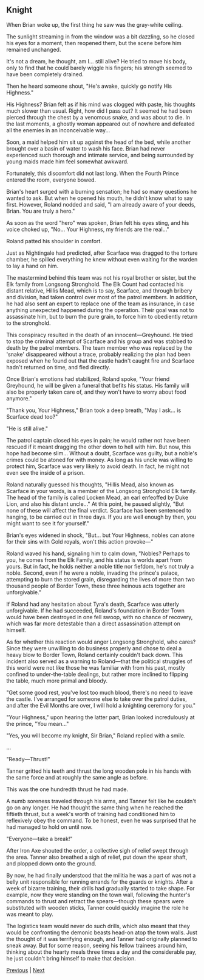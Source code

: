 ## Knight
When Brian woke up, the first thing he saw was the gray-white ceiling.

The sunlight streaming in from the window was a bit dazzling, so he closed his eyes for a moment, then reopened them, but the scene before him remained unchanged.

It's not a dream, he thought, am I... still alive? He tried to move his body, only to find that he could barely wiggle his fingers; his strength seemed to have been completely drained.

Then he heard someone shout, "He's awake, quickly go notify His Highness."

His Highness? Brian felt as if his mind was clogged with paste, his thoughts much slower than usual. Right, how did I pass out? It seemed he had been pierced through the chest by a venomous snake, and was about to die. In the last moments, a ghostly woman appeared out of nowhere and defeated all the enemies in an inconceivable way...

Soon, a maid helped him sit up against the head of the bed, while another brought over a basin of water to wash his face. Brian had never experienced such thorough and intimate service, and being surrounded by young maids made him feel somewhat awkward.

Fortunately, this discomfort did not last long. When the Fourth Prince entered the room, everyone bowed.

Brian's heart surged with a burning sensation; he had so many questions he wanted to ask. But when he opened his mouth, he didn't know what to say first. However, Roland nodded and said, "I am already aware of your deeds, Brian. You are truly a hero."

As soon as the word "hero" was spoken, Brian felt his eyes sting, and his voice choked up, "No... Your Highness, my friends are the real..."



Roland patted his shoulder in comfort.



Just as Nightingale had predicted, after Scarface was dragged to the torture chamber, he spilled everything he knew without even waiting for the warden to lay a hand on him.



The mastermind behind this team was not his royal brother or sister, but the Elk family from Longsong Stronghold. The Elk Count had contacted his distant relative, Hillis Mead, which is to say, Scarface, and through bribery and division, had taken control over most of the patrol members. In addition, he had also sent an expert to replace one of the team as insurance, in case anything unexpected happened during the operation. Their goal was not to assassinate him, but to burn the pure grain, to force him to obediently return to the stronghold.



This conspiracy resulted in the death of an innocent—Greyhound. He tried to stop the criminal attempt of Scarface and his group and was stabbed to death by the patrol members. The team member who was replaced by the 'snake' disappeared without a trace, probably realizing the plan had been exposed when he found out that the castle hadn't caught fire and Scarface hadn't returned on time, and fled directly.



Once Brian's emotions had stabilized, Roland spoke, "Your friend Greyhound, he will be given a funeral that befits his status. His family will also be properly taken care of, and they won't have to worry about food anymore."



"Thank you, Your Highness," Brian took a deep breath, "May I ask... is Scarface dead too?"



"He is still alive."



The patrol captain closed his eyes in pain; he would rather not have been rescued if it meant dragging the other down to hell with him. But now, this hope had become slim... Without a doubt, Scarface was guilty, but a noble's crimes could be atoned for with money. As long as his uncle was willing to protect him, Scarface was very likely to avoid death. In fact, he might not even see the inside of a prison.



Roland naturally guessed his thoughts, "Hillis Mead, also known as Scarface in your words, is a member of the Longsong Stronghold Elk family. The head of the family is called Locken Mead, an earl enfeoffed by Duke Lion, and also his distant uncle..." At this point, he paused slightly, "But none of these will affect the final verdict. Scarface has been sentenced to hanging, to be carried out in three days. If you are well enough by then, you might want to see it for yourself."



Brian's eyes widened in shock, "But... but Your Highness, nobles can atone for their sins with Gold royals, won't this action provoke—"



Roland waved his hand, signaling him to calm down, "Nobles? Perhaps to you, he comes from the Elk Family, and his status is worlds apart from yours. But in fact, he holds neither a noble title nor fiefdom, he's not truly a noble. Second, even if he were a noble, invading the prince's palace, attempting to burn the stored grain, disregarding the lives of more than two thousand people of Border Town, these three heinous acts together are unforgivable."



If Roland had any hesitation about Tyra's death, Scarface was utterly unforgivable. If he had succeeded, Roland's foundation in Border Town would have been destroyed in one fell swoop, with no chance of recovery, which was far more detestable than a direct assassination attempt on himself.



As for whether this reaction would anger Longsong Stronghold, who cares? Since they were unwilling to do business properly and chose to deal a heavy blow to Border Town, Roland certainly couldn't back down. This incident also served as a warning to Roland—that the political struggles of this world were not like those he was familiar with from his past, mostly confined to under-the-table dealings, but rather more inclined to flipping the table, much more primal and bloody.



"Get some good rest, you've lost too much blood, there's no need to leave the castle. I've arranged for someone else to take over the patrol duties, and after the Evil Months are over, I will hold a knighting ceremony for you."



"Your Highness," upon hearing the latter part, Brian looked incredulously at the prince, "You mean..."



"Yes, you will become my knight, Sir Brian," Roland replied with a smile.



...

"Ready—Thrust!"



Tanner gritted his teeth and thrust the long wooden pole in his hands with the same force and at roughly the same angle as before.

This was the one hundredth thrust he had made.

A numb soreness traveled through his arms, and Tanner felt like he couldn't go on any longer. He had thought the same thing when he reached the fiftieth thrust, but a week's worth of training had conditioned him to reflexively obey the command. To be honest, even he was surprised that he had managed to hold on until now.



"Everyone—take a break!"

After Iron Axe shouted the order, a collective sigh of relief swept through the area. Tanner also breathed a sigh of relief, put down the spear shaft, and plopped down onto the ground.



By now, he had finally understood that the militia he was a part of was not a belly unit responsible for running errands for the guards or knights. After a week of bizarre training, their drills had gradually started to take shape. For example, now they were standing on the town wall, following the hunter's commands to thrust and retract the spears—though these spears were substituted with wooden sticks, Tanner could quickly imagine the role he was meant to play.



The logistics team would never do such drills, which also meant that they would be confronting the demonic beasts head-on atop the town walls. Just the thought of it was terrifying enough, and Tanner had originally planned to sneak away. But for some reason, seeing his fellow trainees around him, thinking about the hearty meals three times a day and the considerable pay, he just couldn't bring himself to make that decision.





[Previous](CH0031.md) | [Next](CH0033.md)
